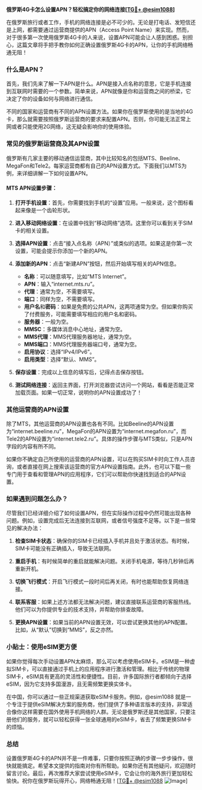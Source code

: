 **俄罗斯4G卡怎么设置APN？轻松搞定你的网络连接[[TG💪+ @esim1088](https://t.me/s/esim1088)]**

在俄罗斯旅行或者工作，手机的网络连接是必不可少的。无论是打电话、发短信还是上网，都需要通过运营商提供的APN（Access Point Name）来实现。然而，对于很多第一次使用俄罗斯4G卡的人来说，设置APN可能会让人感到困惑。别担心，这篇文章将手把手教你如何正确设置俄罗斯4G卡的APN，让你的手机网络畅通无阻！

### 什么是APN？

首先，我们先来了解一下APN是什么。APN是接入点名称的意思，它是手机连接到互联网时需要的一个参数。简单来说，APN就像是你和运营商之间的桥梁，它决定了你的设备如何与网络进行通信。

不同的国家和运营商有不同的APN设置方法。如果你在俄罗斯使用的是当地的4G卡，那么就需要按照俄罗斯运营商的要求来配置APN。否则，你可能无法正常上网或者只能使用2G网络，这无疑会影响你的使用体验。

### 常见的俄罗斯运营商及其APN设置

俄罗斯有几家主要的移动通信运营商，其中比较知名的包括MTS、Beeline、MegaFon和Tele2。每家运营商都有自己的APN设置方式。下面我们以MTS为例，来详细讲解一下如何设置APN。

#### MTS APN设置步骤：

1. **打开手机设置**：首先，你需要找到手机的“设置”应用。一般来说，这个图标看起来像是一个齿轮形状。

2. **进入移动网络设置**：在设置中找到“移动网络”选项。这里你可以看到关于SIM卡的相关设置。

3. **选择APN设置**：点击“接入点名称（APN）”或类似的选项。如果这是你第一次设置，可能会提示你添加一个新的APN。

4. **添加新的APN**：点击“新建APN”按钮，然后开始填写相关的APN信息。

   - **名称**：可以随意填写，比如“MTS Internet”。
   - **APN**：输入“internet.mts.ru”。
   - **代理**：通常为空，不需要填写。
   - **端口**：同样为空，不需要填写。
   - **用户名**和**密码**：如果是免费的公共APN，这两项通常为空。但如果你购买了付费服务，可能需要填写相应的用户名和密码。
   - **服务器**：一般为空。
   - **MMSC**：多媒体消息中心地址，通常为空。
   - **MMS代理**：MMS代理服务器地址，通常为空。
   - **MMS端口**：MMS代理服务器端口号，通常为空。
   - **启用协议**：选择“IPv4/IPv6”。
   - **启用类型**：选择“默认、MMS”。

5. **保存设置**：完成以上信息的填写后，记得点击保存按钮。

6. **测试网络连接**：返回主界面，打开浏览器尝试访问一个网站，看看是否能正常加载页面。如果一切正常，说明你的APN设置成功了！

### 其他运营商的APN设置

除了MTS，其他运营商的APN设置也各有不同。比如Beeline的APN设置为“internet.beeline.ru”，MegaFon的APN设置为“internet.megafon.ru”，而Tele2的APN设置为“internet.tele2.ru”。具体的操作步骤与MTS类似，只是APN字段的内容有所不同。

如果你不确定自己所使用的运营商的APN设置，可以在购买SIM卡时向工作人员咨询，或者直接在网上搜索该运营商的官方APN设置指南。此外，也可以下载一些专门用于查看和管理APN的应用程序，它们可以帮助你快速找到适合的APN设置。

### 如果遇到问题怎么办？

尽管我们已经详细介绍了如何设置APN，但在实际操作过程中仍然可能出现各种问题。例如，设置完成后无法连接到互联网，或者信号强度不足等。以下是一些常见的解决办法：

1. **检查SIM卡状态**：确保你的SIM卡已经插入手机并且处于激活状态。有时候，SIM卡可能没有正确插入，导致无法联网。

2. **重启手机**：有时候简单的重启就能解决问题。关闭手机电源，等待几秒钟后再重新开机。

3. **切换飞行模式**：开启飞行模式一段时间后再关闭，有时也能帮助恢复网络连接。

4. **联系客服**：如果上述方法都无法解决问题，建议直接联系运营商的客服热线。他们可以为你提供专业的技术支持，并帮助你排查故障。

5. **更换APN设置**：如果当前的APN设置无效，可以尝试更换其他的APN配置。比如，从“默认”切换到“MMS”，反之亦然。

### 小贴士：使用eSIM更方便

如果你觉得每次手动设置APN太麻烦，那么可以考虑使用eSIM卡。eSIM是一种虚拟SIM卡，可以直接通过手机上的应用程序进行激活和管理。相比于传统的物理SIM卡，eSIM具有更高的灵活性和便捷性。目前，许多国际旅行者都倾向于选择eSIM，因为它支持多国漫游，且无需频繁更换实体卡。

在中国，你可以通过一些正规渠道获取eSIM卡服务。例如，@esim1088 就是一个专注于提供eSIM解决方案的服务商，他们提供了多种语言版本的支持，非常适合像你这样需要在国外使用手机网络的人群。无论是俄罗斯还是其他国家，只要注册他们的服务，就可以轻松获得一张全球通用的eSIM卡，省去了频繁更换SIM卡的烦恼。

### 总结

设置俄罗斯4G卡的APN并不是一件难事，只要你按照正确的步骤一步步操作，很快就能搞定。希望本文提供的指南对你有所帮助。如果你还有其他疑问，欢迎随时留言讨论。最后，再次推荐大家尝试使用eSIM卡，它会让你的海外旅行更加轻松愉快。祝你在俄罗斯玩得开心，网络畅通无阻！[[TG💪+ @esim1088](https://t.me/s/esim1088) ![Image](https://i.postimg.cc/4NQfJmqS/Snipaste-2025-05-13-00-14-12.png)]